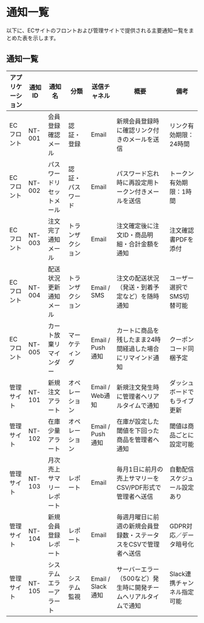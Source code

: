 # 通知一覧

以下に、ECサイトのフロントおよび管理サイトで提供される主要通知一覧をまとめた表を示します。

## 通知一覧

| アプリケーション | 通知ID   | 通知名                           | 分類           | 送信チャネル        | 概要                                                         | 備考                                    |
|----------------|---------|---------------------------------|--------------|-------------------|------------------------------------------------------------|---------------------------------------|
| ECフロント      | NT-001  | 会員登録確認メール                  | 認証・登録      | Email             | 新規会員登録時に確認リンク付きのメールを送信                      | リンク有効期限：24時間                   |
| ECフロント      | NT-002  | パスワードリセットメール              | 認証・パスワード | Email             | パスワード忘れ時に再設定用トークン付きメールを送信                   | トークン有効期限：1時間                   |
| ECフロント      | NT-003  | 注文完了通知メール                  | トランザクション  | Email             | 注文確定後に注文ID・商品明細・合計金額を通知                         | 注文確認書PDFを添付                       |
| ECフロント      | NT-004  | 配送状況更新通知メール               | トランザクション  | Email / SMS       | 注文の配送状況（発送・到着予定など）を随時通知                        | ユーザー選択でSMS切替可能                  |
| ECフロント      | NT-005  | カート放棄リマインダー                | マーケティング    | Email / Push通知  | カートに商品を残したまま24時間経過した場合にリマインド通知             | クーポンコード同梱予定                      |
| 管理サイト      | NT-101  | 新規注文アラート                     | オペレーション   | Email / Web通知   | 新規注文発生時に管理者へリアルタイムで通知                            | ダッシュボードでもライブ更新                  |
| 管理サイト      | NT-102  | 在庫少量アラート                     | オペレーション   | Email / Push通知  | 在庫が設定した閾値を下回った商品を管理者へ通知                         | 閾値は商品ごとに設定可能                     |
| 管理サイト      | NT-103  | 月次売上サマリーレポート               | レポート        | Email             | 毎月1日に前月の売上サマリーをCSV/PDF形式で管理者へ送信               | 自動配信スケジュール設定あり                 |
| 管理サイト      | NT-104  | 新規会員登録レポート                  | レポート        | Email             | 毎週月曜日に前週の新規会員登録数・ステータスをCSVで管理者へ送信         | GDPR対応／データ暗号化                      |
| 管理サイト      | NT-105  | システムエラーアラート                 | システム監視     | Email / Slack通知 | サーバーエラー（500など）発生時に開発チームへリアルタイムで通知          | Slack連携チャンネル指定可能                 |
